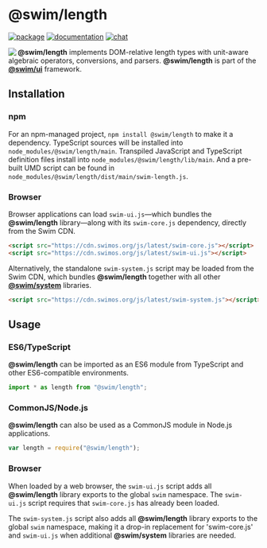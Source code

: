 # @swim/length

[![package](https://img.shields.io/npm/v/@swim/length.svg)](https://www.npmjs.com/package/@swim/length)
[![documentation](https://img.shields.io/badge/doc-TypeDoc-blue.svg)](https://docs.swimos.org/js/latest/modules/_swim_length.html)
[![chat](https://img.shields.io/badge/chat-Gitter-green.svg)](https://gitter.im/swimos/community)

<a href="https://www.swimos.org"><img src="https://docs.swimos.org/readme/marlin-blue.svg" align="left"></a>

**@swim/length** implements DOM-relative length types with unit-aware algebraic
operators, conversions, and parsers.  **@swim/length** is part of the
[**@swim/ui**](https://github.com/swimos/swim/tree/master/swim-system-js/swim-ui-js/@swim/ui)
framework.

## Installation

### npm

For an npm-managed project, `npm install @swim/length` to make it a dependency.
TypeScript sources will be installed into `node_modules/@swim/length/main`.
Transpiled JavaScript and TypeScript definition files install into
`node_modules/@swim/length/lib/main`.  And a pre-built UMD script can
be found in `node_modules/@swim/length/dist/main/swim-length.js`.

### Browser

Browser applications can load `swim-ui.js`—which bundles the **@swim/length**
library—along with its `swim-core.js` dependency, directly from the Swim CDN.

```html
<script src="https://cdn.swimos.org/js/latest/swim-core.js"></script>
<script src="https://cdn.swimos.org/js/latest/swim-ui.js"></script>
```

Alternatively, the standalone `swim-system.js` script may be loaded
from the Swim CDN, which bundles **@swim/length** together with all other
[**@swim/system**](https://github.com/swimos/swim/tree/master/swim-system-js/@swim/system)
libraries.

```html
<script src="https://cdn.swimos.org/js/latest/swim-system.js"></script>
```

## Usage

### ES6/TypeScript

**@swim/length** can be imported as an ES6 module from TypeScript and other
ES6-compatible environments.

```typescript
import * as length from "@swim/length";
```

### CommonJS/Node.js

**@swim/length** can also be used as a CommonJS module in Node.js applications.

```javascript
var length = require("@swim/length");
```

### Browser

When loaded by a web browser, the `swim-ui.js` script adds all
**@swim/length** library exports to the global `swim` namespace.  The
`swim-ui.js` script requires that `swim-core.js` has already been loaded.

The `swim-system.js` script also adds all **@swim/length** library exports
to the global `swim` namespace, making it a drop-in replacement for
'swim-core.js' and `swim-ui.js` when additional **@swim/system**
libraries are needed.
